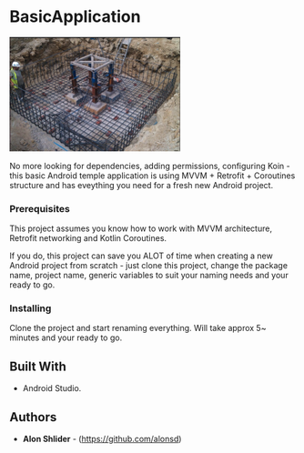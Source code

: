 # BasicApplication

<img src="https://github.com/alonsd/BasicApplication/blob/main/Basic%20Application%20Logo.png" width="300"/> 

 No more looking for dependencies, adding permissions, configuring Koin -  this basic Android temple application is using MVVM + Retrofit + Coroutines structure and has eveything you need for a fresh new Android project.  

### Prerequisites
This project assumes you know how to work with MVVM architecture, Retrofit networking and Kotlin Coroutines.

If you do, this project can save you ALOT of time when creating a new Android project from scratch - just clone this project, change the package name, project name, generic variables to suit your naming needs and your ready to go. 

### Installing

Clone the project and start renaming everything. Will take approx 5~ minutes and your ready to go. 

## Built With

- Android Studio.

## Authors

* **Alon Shlider** - (https://github.com/alonsd)
